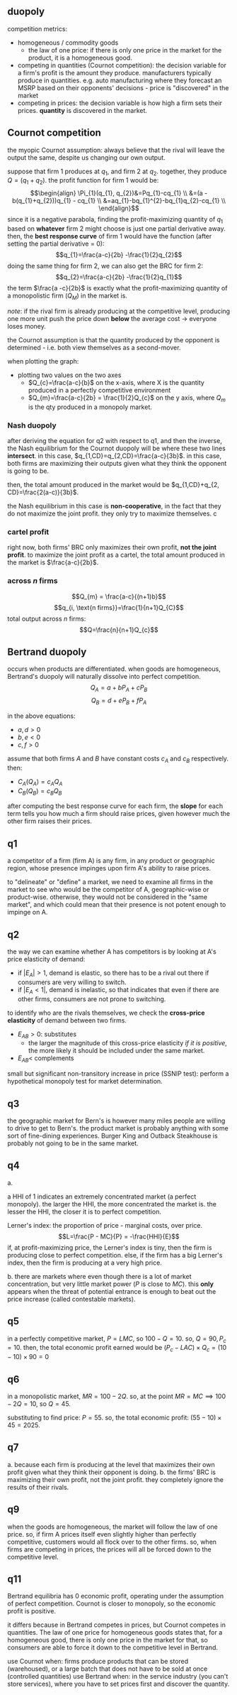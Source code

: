 ## duopoly
competition metrics:
- homogeneous / commodity goods
	- the law of one price: if there is only one price in the market for the product, it is a homogeneous good.
- competing in quantities (Cournot competition): the decision variable for a firm's profit is the amount they produce. manufacturers typically produce in quantities. e.g. auto manufacturing where they forecast an MSRP based on their opponents' decisions - price is "discovered" in the market
- competing in prices: the decision variable is how high a firm sets their prices. **quantity** is discovered in the market.
## Cournot competition
the myopic Cournot assumption: always believe that the rival will leave the output the same, despite us changing our own output.

suppose that firm 1 produces at $q_{1}$, and firm 2 at $q_{2}$. together, they produce $Q =(q_{1}+q_{2})$. the profit function for firm 1 would be:
$$\begin{align}
\Pi_{1}(q_{1}, q_{2})&=Pq_{1}-cq_{1} \\
&=(a - b(q_{1}+q_{2}))q_{1} - cq_{1} \\
&=aq_{1}-bq_{1}^{2}-bq_{1}q_{2}-cq_{1} \\
\end{align}$$
since it is a negative parabola, finding the profit-maximizing quantity of $q_{1}$ based on **whatever** firm 2 might choose is just one partial derivative away. then, the **best response curve** of firm 1 would have the function (after setting the partial derivative = 0):
$$q_{1}=\frac{a-c}{2b} -\frac{1}{2}q_{2}$$
doing the same thing for firm 2, we can also get the BRC for firm 2:
$$q_{2}=\frac{a-c}{2b} -\frac{1}{2}q_{1}$$
the term $\frac{a -c}{2b}$ is exactly what the profit-maximizing quantity of a monopolistic firm ($Q_{M}$) in the market is.

*note*: if the rival firm is already producing at the competitive level, producing one more unit push the price down **below** the average cost -> everyone loses money. 

the Cournot assumption is that the quantity produced by the opponent is determined - i.e. both view themselves as a second-mover. 

when plotting the graph:
- plotting two values on the two axes
	- $Q_{c}=\frac{a-c}{b}$ on the x-axis, where X is the quantity produced in a perfectly competitive environment
	- $Q_{m}=\frac{a-c}{2b} = \frac{1}{2}Q_{c}$ on the y axis, where $Q_{m}$ is the qty produced in a monopoly market. 
### Nash duopoly
after deriving the equation for q2 with respect to q1, and then the inverse, the Nash equilibrium for the Cournot duopoly will be where these two lines **intersect**. in this case, $q_{1,CD}=q_{2,CD}=\frac{a-c}{3b}$. in this case, both firms are maximizing their outputs given what they think the opponent is going to be.

then, the total amount produced in the market would be $q_{1,CD}+q_{2, CD}=\frac{2(a-c)}{3b}$.

the Nash equilibrium in this case is **non-cooperative**, in the fact that they do not maximize the joint profit. they only try to maximize themselves. c
### cartel profit
right now, both firms' BRC only maximizes their own profit, **not the joint profit**. to maximize the joint profit as a cartel, the total amount produced in the market is $\frac{a-c}{2b}$.
### across $n$ firms
$$Q_{m} = \frac{a-c}{(n+1)b}$$
$$q_{i, \text{n firms}}=\frac{1}{n+1}Q_{C}$$
total output across $n$ firms:
$$Q=\frac{n}{n+1}Q_{c}$$
## Bertrand duopoly
occurs when products are differentiated. when goods are homogeneous, Bertrand's duopoly will naturally dissolve into perfect competition.
$$Q_{A} = a+bP_{A} + cP_{B}$$
$$Q_{B} = d + eP_{B} + fP_{A}$$

in the above equations:
 - $a, d> 0$
 - $b, e < 0$
 - $c, f > 0$

assume that both firms $A$ and $B$ have constant costs $c_{A}$ and $c_{B}$ respectively. then:
- $C_{A}(Q_{A})=c_{A}Q_{A}$
- $C_{B}(Q_{B})=c_{B}Q_{B}$

after computing the best response curve for each firm, the **slope** for each term tells you how much a firm should raise prices, given however much the other firm raises their prices.


## q1
a competitor of a firm (firm A) is any firm, in any product or geographic region, whose presence impinges upon firm A's ability to raise prices.

to "delineate" or "define" a market, we need to examine all firms in the market to see who would be the competitor of A, geographic-wise or product-wise. otherwise, they would not be considered in the "same market", and which could mean that their presence is not potent enough to impinge on A. 
## q2
the way we can examine whether A has competitors is by looking at A's price elasticity of demand:
- if $|E_{A}| > 1$, demand is elastic, so there has to be a rival out there if consumers are very willing to switch.
- if $|E_{A} < 1|$, demand is inelastic, so that indicates that even if there are other firms, consumers are not prone to switching.

to identify who are the rivals themselves, we check the **cross-price elasticity** of demand between two firms.
- $E_{AB} > 0$: substitutes
	- the larger the magnitude of this cross-price elasticity *if it is positive*, the more likely it should be included under the same market.
- $E_{AB} <$ complements

small but significant non-transitory increase in price (SSNIP test): perform a hypothetical monopoly test for market determination.
## q3
the geographic market for Bern's is however many miles people are willing to drive to get to Bern's. the product market is probably anything with some sort of fine-dining experiences. Burger King and Outback Steakhouse is probably not going to be in the same market.
## q4
a.

a HHI of 1 indicates an extremely concentrated market (a perfect monopoly). the larger the HHI, the more concentrated the market is. the lesser the HHI, the closer it is to perfect competition.

Lerner's index: the proportion of price - marginal costs, over price. 
$$L=\frac{P - MC}{P} = -\frac{HHI}{E}$$
if, at profit-maximizing price, the Lerner's index is tiny, then the firm is producing close to perfect competition. else, if the firm has a big Lerner's index, then the firm is producing at a very high price.

b.
there are markets where even though there is a lot of market concentration, but very little market power ($P$ is close to $MC$). this **only** appears when the threat of potential entrance is enough to beat out the price increase (called contestable markets).

## q5
in a perfectly competitive market, $P=LMC$, so $100 - Q = 10$. so, $Q=90, P_{c} = 10.$
then, the total economic profit earned would be $(P_{c} - LAC)\times Q_{c} = (10 -10)\times 90= 0$

## q6
in a monopolistic market, $MR = 100 - 2Q$. so, at the point $MR = MC\implies 100-2Q=10$, so $Q=45$. 

substituting to find price: $P =55$. so, the total economic profit: $(55 -10)\times 45=2025.$
## q7
a. because each firm is producing at the level that maximizes their own profit given what they think their opponent is doing. 
b. the firms' BRC is maximizing their own profit, not the joint profit. they completely ignore the results of their rivals.  
## q9
when the goods are homogeneous, the market will follow the law of one price. so, if firm A prices itself even slightly higher than perfectly competitive, customers would all flock over to the other firms. so, when firms are competing in prices, the prices will all be forced down to the competitive level.
## q11
Bertrand equilibria has 0 economic profit, operating under the assumption of perfect competition. Cournot is closer to monopoly, so the economic profit is positive.

it differs because in Bertrand competes in prices, but Cournot competes in quantities. The law of one price for homogeneous goods states that, for a homogeneous good, there is only one price in the market for that, so consumers are able to force it down to the competitive level in Bertrand.

use Cournot when: firms produce products that can be stored (warehoused), or a large batch that does not have to be sold at once (controlled quantities)
use Bertrand when: in the service industry (you can't store services), where you have to set prices first and discover the quantity.
